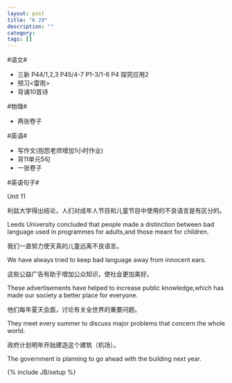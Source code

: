 ```yaml
---
layout: post
title: "6 29"
description: ""
category: 
tags: []
---
```


#语文#

* 三新 P44/1,2,3 
          P45/4-7
          P1-3/1-6
          P4 探究应用2
* 预习<雷雨>
* 背诵10首诗

#物理#

* 两张卷子

#英语#

* 写作文(抱怨老师增加1小时作业)
* 背11单元5句
* 一张卷子


#英语句子#

Unit 11

利兹大学得出结论，人们对成年人节目和儿童节目中使用的不良语言是有区分的。 

Leeds University concluded that people made a distinction between bad language used in programmes for adults,and those meant for children.

我们一直努力使天真的儿童远离不良语言。

We have always tried to keep bad language away from innocent ears.

这些公益广告有助于增加公众知识，使社会更加美好。

These advertisements have helped to increase public knowledge,which has made our society a better place for everyone.

他们每年夏天会面，讨论有关全世界的重要问题。

They meet every summer to discuss major problems that concern the whole world.

政府计划明年开始建造这个建筑（机场）。

The government is planning to go ahead with the building next year.


{% include JB/setup %}
